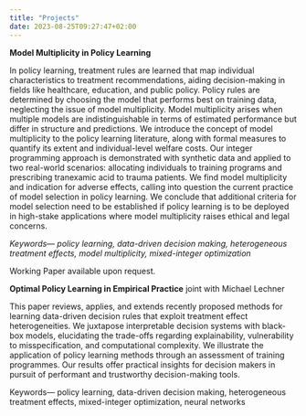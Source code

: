 ```yaml
---
title: "Projects"
date: 2023-08-25T09:27:47+02:00
---
```


**Model Multiplicity in Policy Learning** 

In policy learning, treatment rules are learned that map individual characteristics to treatment recommendations, aiding decision-making in fields like healthcare, education, and public policy. Policy rules are determined by choosing the model that performs best on training data, neglecting the issue of model multiplicity. Model multiplicity arises when multiple models are indistinguishable in terms of estimated performance but differ in structure and predictions. We introduce the concept of model multiplicity to the policy learning literature, along with formal measures to quantify its extent and individual-level welfare costs. Our integer programming approach is demonstrated with synthetic data and applied to two real-world scenarios: allocating individuals to training programs and prescribing tranexamic acid to trauma patients. We find model multiplicity and indication for adverse effects, calling into question the current practice of model selection in policy learning. We conclude that additional criteria for model selection need to be established if policy learning is to be deployed in high-stake applications where model multiplicity raises ethical and legal concerns.

*Keywords— policy learning, data-driven decision making, heterogeneous treatment effects, model multiplicity, mixed-integer optimization* 

Working Paper available upon request. 

**Optimal Policy Learning in Empirical Practice**
joint with Michael Lechner

This paper reviews, applies, and extends recently proposed methods for learning data-driven decision rules that exploit treatment effect heterogeneities. We juxtapose interpretable decision systems with black-box models, elucidating the trade-offs regarding explainability, vulnerability to misspecification, and computational complexity. We illustrate the application of policy learning methods through an assessment of training programmes. Our results offer practical insights for decision makers in pursuit of performant and trustworthy decision-making tools.

Keywords— policy learning, data-driven decision making, heterogeneous treatment effects, mixed-integer optimization, neural networks
